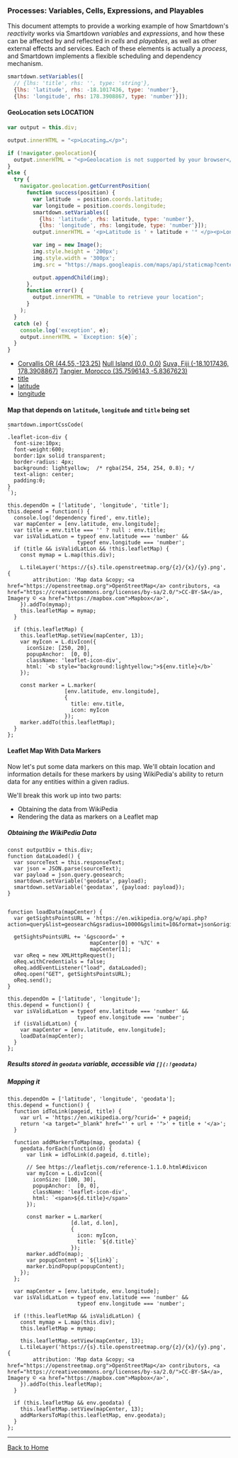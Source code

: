 ### Processes: Variables, Cells, Expressions, and Playables

This document attempts to provide a working example of how Smartdown's *reactivity* works via Smartdown *variables* and *expressions*, and how these can be affected by and reflected in *cells* and *playables*, as well as other external effects and services. Each of these elements is actually a *process*, and Smartdown implements a flexible scheduling and dependency mechanism.

```javascript /autoplay/playable
smartdown.setVariables([
  // {lhs: 'title', rhs: '', type: 'string'},
  {lhs: 'latitude', rhs: -18.1017436, type: 'number'},
  {lhs: 'longitude', rhs: 178.3908867, type: 'number'}]);
```

#### GeoLocation sets LOCATION

```javascript /playable/autoplay
var output = this.div;

output.innerHTML = "<p>Locating…</p>";

if (!navigator.geolocation){
  output.innerHTML = "<p>Geolocation is not supported by your browser</p>";
}
else {
  try {
    navigator.geolocation.getCurrentPosition(
      function success(position) {
        var latitude  = position.coords.latitude;
        var longitude = position.coords.longitude;
        smartdown.setVariables([
          {lhs: 'latitude', rhs: latitude, type: 'number'},
          {lhs: 'longitude', rhs: longitude, type: 'number'}]);
        output.innerHTML = '<p>Latitude is ' + latitude + '° </p><p>Longitude is ' + longitude + '°</p>';

        var img = new Image();
        img.style.height = '200px';
        img.style.width = '300px';
        img.src = "https://maps.googleapis.com/maps/api/staticmap?center=" + latitude + "," + longitude + "&zoom=13&size=300x200&key=AIzaSyBIFBOMGSxUHlHO747zxGvJekxWxWF60wA";

        output.appendChild(img);
      },
      function error() {
        output.innerHTML = "Unable to retrieve your location";
      }
    );
  }
  catch (e) {
    console.log('exception', e);
    output.innerHTML = `Exception: ${e}`;
  }
}
```

- [Corvallis OR (44.55,-123.25)](:=latitude=44.55;longitude=-123.25) [Null Island (0.0, 0.0)](:=latitude=0.0;longitude=0.0) [Suva, Fiji (-18.1017436, 178.3908867)](:=latitude=-18.1017436;longitude=178.3908867) [Tangier, Morocco (35.7596143,-5.8367623)](:=latitude=35.7596143;longitude=-5.8367623)
- [title](:?title)
- [latitude](:?latitude|number)
- [longitude](:?longitude|number)


#### Map that depends on `latitude`, `longitude` and `title` being set

```leaflet/playable/autoplay
smartdown.importCssCode(
`
.leaflet-icon-div {
  font-size:10px;
  font-weight:600;
  border:1px solid transparent;
  border-radius: 4px;
  background: lightyellow;  /* rgba(254, 254, 254, 0.8); */
  text-align: center;
  padding:0;
}
`);

this.dependOn = ['latitude', 'longitude', 'title'];
this.depend = function() {
  console.log('dependency fired', env.title);
  var mapCenter = [env.latitude, env.longitude];
  var title = env.title === '' ? null : env.title;
  var isValidLatLon = typeof env.latitude === 'number' &&
                      typeof env.longitude === 'number';
  if (title && isValidLatLon && !this.leafletMap) {
    const mymap = L.map(this.div);

    L.tileLayer('https://{s}.tile.openstreetmap.org/{z}/{x}/{y}.png', {
        attribution: 'Map data &copy; <a href="https://openstreetmap.org">OpenStreetMap</a> contributors, <a href="https://creativecommons.org/licenses/by-sa/2.0/">CC-BY-SA</a>, Imagery © <a href="https://mapbox.com">Mapbox</a>',
    }).addTo(mymap);
    this.leafletMap = mymap;
  }

  if (this.leafletMap) {
    this.leafletMap.setView(mapCenter, 13);
    var myIcon = L.divIcon({
      iconSize: [250, 20],
      popupAnchor:  [0, 0],
      className: 'leaflet-icon-div',
      html: `<b style="background:lightyellow;">${env.title}</b>`
    });

    const marker = L.marker(
                  [env.latitude, env.longitude],
                  {
                    title: env.title,
                    icon: myIcon
                  });
    marker.addTo(this.leafletMap);
  }
};
```


#### Leaflet Map With Data Markers


Now let's put some data markers on this map. We'll obtain location and information details for these markers by using WikiPedia's ability to return data for any entities within a given radius.

We'll break this work up into two parts:
- Obtaining the data from WikiPedia
- Rendering the data as markers on a Leaflet map


##### Obtaining the WikiPedia Data

```javascript/playable/autoplay
const outputDiv = this.div;
function dataLoaded() {
  var sourceText = this.responseText;
  var json = JSON.parse(sourceText);
  var payload = json.query.geosearch;
  smartdown.setVariable('geodata', payload);
  smartdown.setVariable('geodatax', {payload: payload});
}


function loadData(mapCenter) {
  var getSightsPointsURL = 'https://en.wikipedia.org/w/api.php?action=query&list=geosearch&gsradius=10000&gslimit=10&format=json&origin=*';

  getSightsPointsURL += '&gscoord=' +
                          mapCenter[0] + '%7C' +
                          mapCenter[1];
  var oReq = new XMLHttpRequest();
  oReq.withCredentials = false;
  oReq.addEventListener("load", dataLoaded);
  oReq.open("GET", getSightsPointsURL);
  oReq.send();
}

this.dependOn = ['latitude', 'longitude'];
this.depend = function() {
  var isValidLatLon = typeof env.latitude === 'number' &&
                      typeof env.longitude === 'number';
  if (isValidLatLon) {
    var mapCenter = [env.latitude, env.longitude];
    loadData(mapCenter);
  }
};

```

##### Results stored in `geodata` variable, accessible via `[](:!geodata)`

[](:!geodata)


##### Mapping it


```leaflet/playable/autoplay
this.dependOn = ['latitude', 'longitude', 'geodata'];
this.depend = function() {
  function idToLink(pageid, title) {
    var url = 'https://en.wikipedia.org/?curid=' + pageid;
    return '<a target="_blank" href="' + url + '">' + title + '</a>';
  }

  function addMarkersToMap(map, geodata) {
    geodata.forEach(function(d) {
      var link = idToLink(d.pageid, d.title);

      // See https://leafletjs.com/reference-1.1.0.html#divicon
      var myIcon = L.divIcon({
        iconSize: [100, 30],
        popupAnchor:  [0, 0],
        className: 'leaflet-icon-div',
        html: `<span>${d.title}</span>`
      });

      const marker = L.marker(
                    [d.lat, d.lon],
                    {
                      icon: myIcon,
                      title: `${d.title}`
                    });
      marker.addTo(map);
      var popupContent = `${link}`;
      marker.bindPopup(popupContent);
    });
  };

  var mapCenter = [env.latitude, env.longitude];
  var isValidLatLon = typeof env.latitude === 'number' &&
                      typeof env.longitude === 'number';

  if (!this.leafletMap && isValidLatLon) {
    const mymap = L.map(this.div);
    this.leafletMap = mymap;

    this.leafletMap.setView(mapCenter, 13);
    L.tileLayer('https://{s}.tile.openstreetmap.org/{z}/{x}/{y}.png', {
        attribution: 'Map data &copy; <a href="https://openstreetmap.org">OpenStreetMap</a> contributors, <a href="https://creativecommons.org/licenses/by-sa/2.0/">CC-BY-SA</a>, Imagery © <a href="https://mapbox.com">Mapbox</a>',
    }).addTo(this.leafletMap);
  }

  if (this.leafletMap && env.geodata) {
    this.leafletMap.setView(mapCenter, 13);
    addMarkersToMap(this.leafletMap, env.geodata);
  }
};

```

---

[Back to Home](:@Home)

